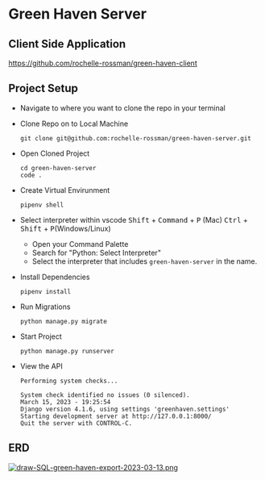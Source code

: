 
# Green Haven Server

## Client Side Application

https://github.com/rochelle-rossman/green-haven-client

## Project Setup

- Navigate to where you want to clone the repo in your terminal
- Clone Repo on to Local Machine


    ```shell
    git clone git@github.com:rochelle-rossman/green-haven-server.git
    ```

- Open Cloned Project

    ```shell
    cd green-haven-server
    code .
    ```

- Create Virtual Envirunment

    ```shell
    pipenv shell
    ```

- Select interpreter within vscode
<kbd>Shift</kbd> + <kbd>Command</kbd> + <kbd>P</kbd> (Mac)
<kbd>Ctrl</kbd> + <kbd>Shift</kbd> + <kbd>P</kbd>(Windows/Linux)
    - Open your Command Palette
    - Search for "Python: Select Interpreter"
    - Select the interpreter that includes `green-haven-server` in the name.

- Install Dependencies

    ```shell
    pipenv install
    ```

- Run Migrations

    ```shell
    python manage.py migrate
    ```

- Start Project

    ```shell
    python manage.py runserver
    ```

- View the API

    ```shell
    Performing system checks...

    System check identified no issues (0 silenced).
    March 15, 2023 - 19:25:54
    Django version 4.1.6, using settings 'greenhaven.settings'
    Starting development server at http://127.0.0.1:8000/
    Quit the server with CONTROL-C.
    ```




## ERD
[![draw-SQL-green-haven-export-2023-03-13.png](https://i.postimg.cc/BbcvHnMH/draw-SQL-green-haven-export-2023-03-13.png)](https://postimg.cc/n9rZtp8h)
